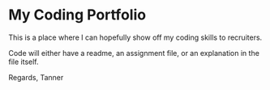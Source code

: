 # My Coding Portfolio
This is a place where I can hopefully show off my coding skills to recruiters. 

Code will either have a readme, an assignment file, or an explanation in the file itself.

Regards,
Tanner
